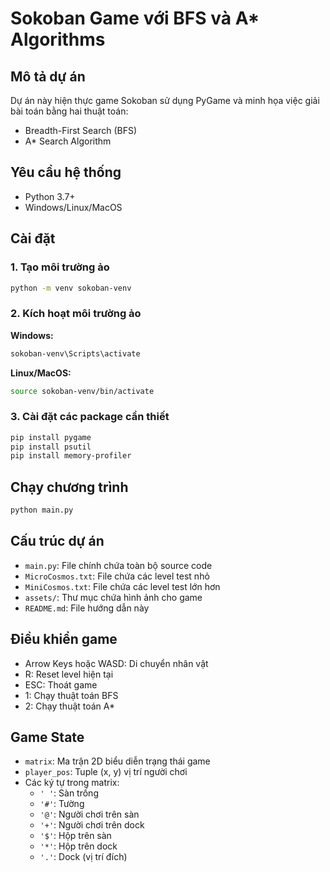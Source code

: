 # Sokoban Game với BFS và A* Algorithms

## Mô tả dự án
Dự án này hiện thực game Sokoban sử dụng PyGame và minh họa việc giải bài toán bằng hai thuật toán:
- Breadth-First Search (BFS)
- A* Search Algorithm

## Yêu cầu hệ thống
- Python 3.7+
- Windows/Linux/MacOS

## Cài đặt

### 1. Tạo môi trường ảo
```bash
python -m venv sokoban-venv
```

### 2. Kích hoạt môi trường ảo
**Windows:**
```bash
sokoban-venv\Scripts\activate
```

**Linux/MacOS:**
```bash
source sokoban-venv/bin/activate
```

### 3. Cài đặt các package cần thiết
```bash
pip install pygame
pip install psutil
pip install memory-profiler
```

## Chạy chương trình
```bash
python main.py
```

## Cấu trúc dự án
- `main.py`: File chính chứa toàn bộ source code
- `MicroCosmos.txt`: File chứa các level test nhỏ
- `MiniCosmos.txt`: File chứa các level test lớn hơn
- `assets/`: Thư mục chứa hình ảnh cho game
- `README.md`: File hướng dẫn này

## Điều khiển game
- Arrow Keys hoặc WASD: Di chuyển nhân vật
- R: Reset level hiện tại
- ESC: Thoát game
- 1: Chạy thuật toán BFS
- 2: Chạy thuật toán A*

## Game State
- `matrix`: Ma trận 2D biểu diễn trạng thái game
- `player_pos`: Tuple (x, y) vị trí người chơi
- Các ký tự trong matrix:
  - `' '`: Sàn trống
  - `'#'`: Tường
  - `'@'`: Người chơi trên sàn
  - `'+'`: Người chơi trên dock
  - `'$'`: Hộp trên sàn
  - `'*'`: Hộp trên dock
  - `'.'`: Dock (vị trí đích)